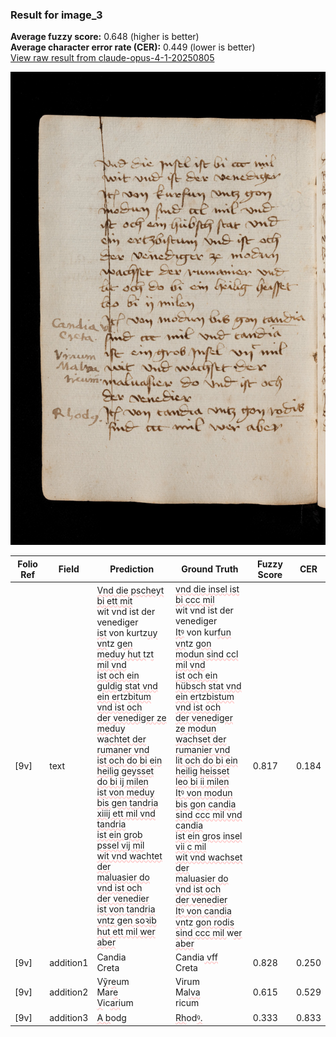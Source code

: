### Result for image_3
**Average fuzzy score:** 0.648 (higher is better)<br>**Average character error rate (CER):** 0.449 (lower is better)<br>[View raw result from claude-opus-4-1-20250805](https://github.com/RISE-UNIBAS/humanities_data_benchmark/blob/main/results/2025-10-24/T0292/request_T0292_image_3.json)

<img src="https://github.com/RISE-UNIBAS/humanities_data_benchmark/blob/main/benchmarks/medieval_manuscripts/images/image_3.jpg?raw=true" alt="image_3" width="800px">

<style>
.diff { text-decoration: underline; text-decoration-color: #ffcccc; text-decoration-style: wavy; }
</style>

| Folio Ref | Field | Prediction | Ground Truth | Fuzzy Score | CER |
|-----------|-------|------------|--------------|-------------|-----|
| [9v] | text | <span class="diff">Vnd die pscheyt bi ett mit<br></span>wit vnd ist der venediger<br><span class="diff">ist</span> von kurtz<span class="diff">uy vn</span>tz<span class="diff"> gen<br>meduy hut t</span>z<span class="diff">t mil vnd<br>ist och ein guldig stat vnd<br>ein er</span>tz<span class="diff">bitum vnd ist och<br>der venediger ze meduy<br></span>w<span class="diff">achtet der rumaner vnd<br>ist och do bi ein heilig geysset<br>do bi ij milen<br>ist von meduy bis gen tandria<br>xiiij ett mil vnd tandria<br>ist ein grob pssel vij mil<br>wit vnd wachtet der<br>maluasier do vnd ist och<br>der venedier<br>ist von tandria vntz gen soꝛib<br>hut ett mil wer aber</span> | <span class="diff">vnd die insel ist bi ccc mil<br> </span>wit vnd ist der venediger<br><span class="diff"> Itꝰ</span> von kur<span class="diff">fun vn</span>tz<span class="diff"> gon<br> modun sind ccl mil vnd<br> ist och ein hübsch stat vnd<br> ein er</span>tz<span class="diff">bistum vnd ist och<br> der venediger </span>z<span class="diff">e modun<br> wachset der rumanier vnd<br> lit och do bi ein heilig heisset<br> leo bi ii milen<br> Itꝰ von modun bis gon candia<br> sind ccc mil vnd candia<br> ist ein gros insel vii c mil<br> wit vnd wachset der<br> maluasier do vnd ist och<br> der venedier<br> Itꝰ von candia vn</span>tz<span class="diff"> gon rodis<br> sind ccc mil </span>w<span class="diff">er aber</span> | 0.817 | 0.184 |
| [9v] | addition1 | Candia<br>Creta | Candia<span class="diff"> vff</span><br><span class="diff"> </span>Creta | 0.828 | 0.250 |
| [9v] | addition2 | V<span class="diff">ỹ</span>r<span class="diff">e</span>um<br>Mar<span class="diff">e<br>V</span>ic<span class="diff">ari</span>um | V<span class="diff">i</span>rum<br><span class="diff"> </span>Ma<span class="diff">lva<br> </span>ricum | 0.615 | 0.529 |
| [9v] | addition3 | <span class="diff">A b</span>od<span class="diff">g</span> | <span class="diff">Rh</span>od<span class="diff">ꝰ.</span> | 0.333 | 0.833 |
